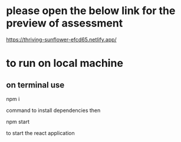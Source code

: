 # please open the below link for the preview of assessment


https://thriving-sunflower-efcd65.netlify.app/

# to run on local machine 
## on terminal use 

npm i 

command to install dependencies then 

npm start

to start the react application
